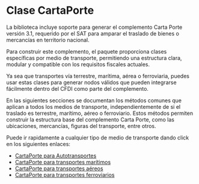 # Clase CartaPorte

La biblioteca incluye soporte para generar el complemento Carta Porte versión 3.1, requerido por el SAT para amparar el traslado de bienes o mercancías en territorio nacional.

Para construir este complemento, el paquete proporciona clases específicas por medio de transporte, permitiendo una estructura clara, modular y compatible con los requisitos fiscales actuales.

Ya sea que transportes vía terrestre, marítima, aérea o ferroviaria, puedes usar estas clases para generar nodos válidos que pueden integrarse fácilmente dentro del CFDI como parte del complemento.

En las siguientes secciones se documentan los métodos comunes que aplican a todos los medios de transporte, independientemente de si el traslado es terrestre, marítimo, aéreo o ferroviario. Estos métodos permiten construir la estructura base del complemento Carta Porte, como las ubicaciones, mercancías, figuras del transporte, entre otros.

Puede ir rapidamente a cualquier tipo de medio de transporte dando click en los siguientes enlaces:

- [CartaPorte para Autotransportes](/docs/v3.0/carta-porte-autotransporte/clase-CartaPorteAutotransporte)
- [CartaPorte para transportes marítimos](/docs/v3.0/carta-porte-autotransporte/clase-CartaPorteAutotransporte)
- [CartaPorte para transportes aéreos](/docs/v3.0/carta-porte-autotransporte/clase-CartaPorteAutotransporte)
- [CartaPorte para transportes ferroviarios](/docs/v3.0/carta-porte-autotransporte/clase-CartaPorteAutotransporte)
